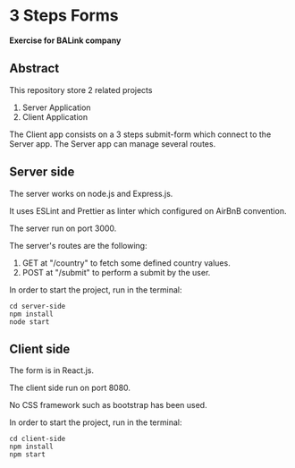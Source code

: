 # 3 Steps Forms
__Exercise for BALink company__

## Abstract
This repository store 2 related projects
1. Server Application
2. Client Application

The Client app consists on a 3 steps submit-form which connect to the Server app. The Server app can manage several routes.

## Server side
The server works on node.js and Express.js.

It uses ESLint and Prettier as linter which configured on AirBnB convention.

The server run on port 3000.

The server's routes are the following:
1. GET at "/country" to fetch some defined country values.
2. POST at "/submit" to perform a submit by the user.

In order to start the project, run in the terminal:
```
cd server-side
npm install
node start
```

## Client side
The form is in React.js.

The client side run on port 8080.

No CSS framework such as bootstrap has been used.

In order to start the project, run in the terminal:
```
cd client-side
npm install
npm start
```
